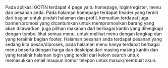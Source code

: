 Pada aplikasi GOTIN terdapat 4 page yaitu homepage, login/register, menu dan pesanan anda. Pada halaman homepage terdapat  header yang terdiri dari bagian untuk pindah halaman dan profil, kemudian terdapat juga banner/promosi yang dicantumkan untuk mempromosikan barang yang akan ditawarkan, juga pilihan makanan dari berbagai kantin yang dilengkapi dengan tombol lihat semua menu, untuk melihat menu dengan lengkap dan yang terakhir bagian footer. Halaman pesanan anda terdapat pesanan yang sedang kita pesan/diproses, pada halaman menu hanya terdapat berbagai menu beserta dengan harga dan deskripsi dari masing masing kantin dan yang terakhir halaman login yang terdiri dari kolom search untuk memasukkan email maupun nomor telepon untuk masuk/membuat akun.
